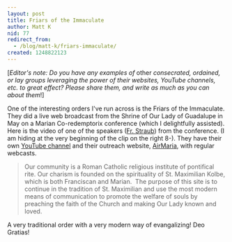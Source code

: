 ```yaml
---
layout: post
title: Friars of the Immaculate
author: Matt K
nid: 77
redirect_from:
  - /blog/matt-k/friars-immaculate/
created: 1248822123
---
```

<p>[<em>Editor's note: Do you have any examples of </em>other<em> consecrated, ordained, or lay groups leveraging the power of their websites, YouTube channels, etc. to great effect? Please share them, and write as much as you can about them</em>!]</p>
<p>One of the interesting orders I've run across is the Friars of the Immaculate. They did a live web broadcast from the Shrine of Our Lady of Guadalupe in May on a Marian Co-redemptorix conference (which I&nbsp;delightfully assisted). Here is the video of one of the speakers (<a target="_blank" href="http://airmaria.com/2009/06/19/video-conferences-40-fr-pablo-straub-our-lady-of-guadalupe-and-marian-coredemption/">Fr. Straub</a>) from the conference. (I am hiding at the very beginning of the clip on the right 8-).&nbsp;They have their own <a target="_blank" href="http://www.youtube.com/user/franciscanfriars">YouTube channel</a> and their outreach website, <a href="http://airmaria.com/">AirMaria</a>,&nbsp;with regular webcasts.&nbsp;</p>
<blockquote>
<p>Our community is a Roman Catholic religious institute of pontifical rite. Our charism is founded on the spirituality of St. Maximilian Kolbe, which is both Franciscan and Marian.&nbsp; The purpose of this site is to continue in the tradition of St. Maximilian and use the most modern means of communication to promote the welfare of souls by preaching the faith of the Church and making Our Lady known and loved.</p>
</blockquote>
<p>A very traditional order with a very modern way of evangalizing! Deo Gratias!</p>
